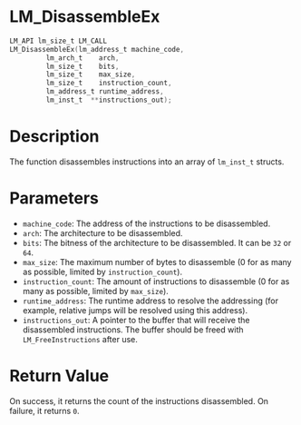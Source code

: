 # LM_DisassembleEx

```c
LM_API lm_size_t LM_CALL
LM_DisassembleEx(lm_address_t machine_code,
		 lm_arch_t    arch,
		 lm_size_t    bits,
		 lm_size_t    max_size,
		 lm_size_t    instruction_count,
		 lm_address_t runtime_address,
		 lm_inst_t  **instructions_out);
```

# Description
The function disassembles instructions into an array of
`lm_inst_t` structs.

# Parameters
 - `machine_code`: The address of the instructions to be disassembled.
 - `arch`: The architecture to be disassembled.
 - `bits`: The bitness of the architecture to be disassembled.
It can be `32` or `64`.
 - `max_size`: The maximum number of bytes to disassemble (0 for as
many as possible, limited by `instruction_count`).
 - `instruction_count`: The amount of instructions
to disassemble (0 for as many as possible, limited by `max_size`).
 - `runtime_address`: The runtime address to resolve
the addressing (for example, relative jumps will be resolved using this address).
 - `instructions_out`: A pointer to the buffer that will receive the disassembled instructions.
The buffer should be freed with `LM_FreeInstructions` after use.

# Return Value
On success, it returns the count of the instructions disassembled. On failure, it
returns `0`.

